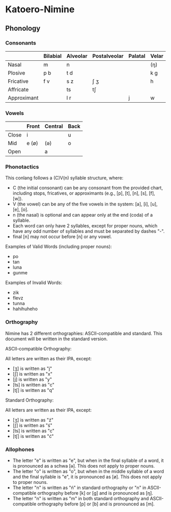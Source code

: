 # Katoero-Nimine
 
## Phonology

### Consonants

|             | Bilabial | Alveolar | Postalveolar | Palatal | Velar |
|-------------|----------|----------|--------------|---------|-------|
| Nasal       | m        | n        |              |         | (ŋ)   |
| Plosive     | p b      | t d      |              |         | k g   |
| Fricative   | f v      | s z      | ʃ ʒ          |         | h     |
| Affricate   |          | ts       | tʃ           |         |       |
| Approximant |          | l r      |              | j       | w     |

### Vowels

|       | Front | Central | Back |
|-------|-------|---------|------|
| Close | i     |         | u    |
| Mid   | e (ø) | (ə)     | o    |
| Open  |       | a       |      |

### Phonotactics

This conlang follows a (C)V(n) syllable structure, where:

* C (the initial consonant) can be any consonant from the provided chart, including stops, fricatives, or approximants (e.g., [p], [t], [n], [s], [f], [w]).
* V (the vowel) can be any of the five vowels in the system: [a], [i], [u], [e], [o].
* n (the nasal) is optional and can appear only at the end (coda) of a syllable.
* Each word can only have 2 syllables, except for proper nouns, which have any odd number of syllables and must be separated by dashes "-".
* final [n] may not occur before [n] or any vowel.

Examples of Valid Words (including proper nouns):

* po
* tan
* luna
* gunme

Examples of Invalid Words:

* zik
* flevz
* tunna
* hahihuheho

### Orthography

Nimine has 2 different orthographies: ASCII-compatible and standard. This document will be written in the standard version.

ASCII-compatible Orthography:

All letters are written as their IPA, except:
* [ʒ] is written as "j"
* [ʃ] is written as "x"
* [j] is written as "y"
* [ts] is written as "c"
* [tʃ] is written as "q"

Standard Orthography:

All letters are written as their IPA, except:
* [ʒ] is written as "ź"
* [ʃ] is written as "ś"
* [ts] is written as "c"
* [tʃ] is written as "ć"

### Allophones

* The letter "e" is written as "e", but when in the final syllable of a word, it is pronounced as a schwa [ə]. This does not apply to proper nouns.
* The letter "o" is written as "o", but when in the middle syllable of a word and the final syllable is "e", it is pronounced as [ø]. This does not apply to proper nouns.
* The letter "n" is written as "ń" in standard orthography or "n" in ASCII-compatible orthography before [k] or [g] and is pronounced as [ŋ].
* The letter "n" is written as "m" in both standard orthography and ASCII-compatible orthography before [p] or [b] and is pronounced as [m].
